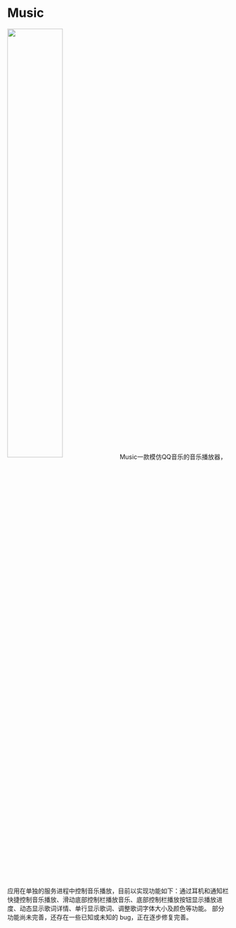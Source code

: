 # Music
<img src="https://github.com/985211yygg/Music2/blob/master/screenshots/main.png?raw=true" width="50%" height="50%" align="center">
Music一款模仿QQ音乐的音乐播放器，应用在单独的服务进程中控制音乐播放，目前以实现功能如下：通过耳机和通知栏快捷控制音乐播放、滑动底部控制栏播放音乐、底部控制栏播放按钮显示播放进度、动态显示歌词详情、单行显示歌词、调整歌词字体大小及颜色等功能。
部分功能尚未完善，还存在一些已知或未知的 bug，正在逐步修复完善。
